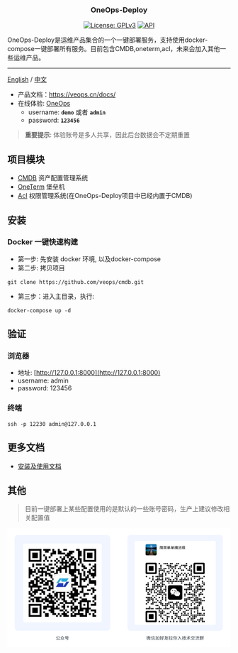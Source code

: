 <h3 align="center">OneOps-Deploy</h3>
<p align="center">
  <a href="https://github.com/veops/OneOps-deploy/blob/main/LICENSE"><img src="https://img.shields.io/badge/License-AGPLv3-brightgreen" alt="License: GPLv3"></a>
  <a href="https://goreportcard.com/report/github.com/veops/messenger"><img src="https://goreportcard.com/badge/github.com/veops/messenger" alt="API"></a>
</p>
OneOps-Deploy是运维产品集合的一个一键部署服务，支持使用docker-compose一键部署所有服务。目前包含CMDB,oneterm,acl，未来会加入其他一些运维产品。

---

[English](README_en.md) / [中文](README.md)

- 产品文档：https://veops.cn/docs/
- 在线体验: <a href="https://term.veops.cn" target="_blank">OneOps</a>
    - username: **`demo`**   或者   **`admin`**
    - password: **`123456`**
> **重要提示**: 体验账号是多人共享，因此后台数据会不定期重置

## 项目模块

- [CMDB](https://github.com/veops/cmdb) 资产配置管理系统
- [OneTerm](https://github.com/veops/oneterm) 堡垒机
- [Acl](https://github.com/veops/acl) 权限管理系统(在OneOps-Deploy项目中已经内置于CMDB)

## 安装

### Docker 一键快速构建
- 第一步: 先安装 docker 环境, 以及docker-compose
- 第二步: 拷贝项目
```shell 
git clone https://github.com/veops/cmdb.git
```
- 第三步：进入主目录，执行:
```
docker-compose up -d
```

## 验证
### 浏览器
- 地址: [http://127.0.0.1:8000](http://127.0.0.1:8000)
- username: admin
- password: 123456
### 终端
```shell
ssh -p 12230 admin@127.0.0.1
```

## 更多文档
- [安装及使用文档](https://veops.cn/docs/)

## 其他
> 目前一键部署上某些配置使用的是默认的一些账号密码，生产上建议修改相关配置值


![Wechat Official Account: 维易科技OneOps](docs/images/wechat.png)


